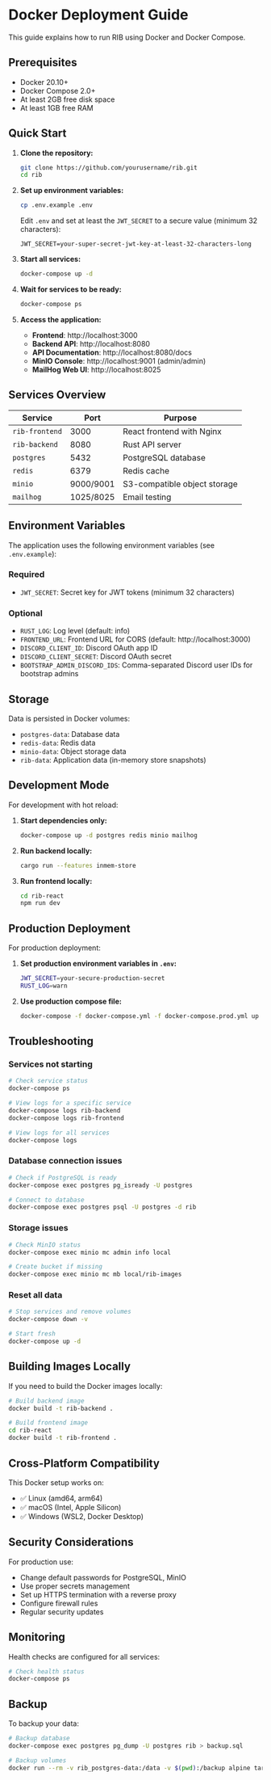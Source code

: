 # Docker Deployment Guide

This guide explains how to run RIB using Docker and Docker Compose.

## Prerequisites

- Docker 20.10+
- Docker Compose 2.0+
- At least 2GB free disk space
- At least 1GB free RAM

## Quick Start

1. **Clone the repository:**
   ```bash
   git clone https://github.com/yourusername/rib.git
   cd rib
   ```

2. **Set up environment variables:**
   ```bash
   cp .env.example .env
   ```
   
   Edit `.env` and set at least the `JWT_SECRET` to a secure value (minimum 32 characters):
   ```
   JWT_SECRET=your-super-secret-jwt-key-at-least-32-characters-long
   ```

3. **Start all services:**
   ```bash
   docker-compose up -d
   ```

4. **Wait for services to be ready:**
   ```bash
   docker-compose ps
   ```

5. **Access the application:**
   - **Frontend**: http://localhost:3000
   - **Backend API**: http://localhost:8080
   - **API Documentation**: http://localhost:8080/docs
   - **MinIO Console**: http://localhost:9001 (admin/admin)
   - **MailHog Web UI**: http://localhost:8025

## Services Overview

| Service | Port | Purpose |
|---------|------|---------|
| `rib-frontend` | 3000 | React frontend with Nginx |
| `rib-backend` | 8080 | Rust API server |
| `postgres` | 5432 | PostgreSQL database |
| `redis` | 6379 | Redis cache |
| `minio` | 9000/9001 | S3-compatible object storage |
| `mailhog` | 1025/8025 | Email testing |

## Environment Variables

The application uses the following environment variables (see `.env.example`):

### Required
- `JWT_SECRET`: Secret key for JWT tokens (minimum 32 characters)

### Optional
- `RUST_LOG`: Log level (default: info)
- `FRONTEND_URL`: Frontend URL for CORS (default: http://localhost:3000)
- `DISCORD_CLIENT_ID`: Discord OAuth app ID
- `DISCORD_CLIENT_SECRET`: Discord OAuth secret
- `BOOTSTRAP_ADMIN_DISCORD_IDS`: Comma-separated Discord user IDs for bootstrap admins

## Storage

Data is persisted in Docker volumes:
- `postgres-data`: Database data
- `redis-data`: Redis data
- `minio-data`: Object storage data
- `rib-data`: Application data (in-memory store snapshots)

## Development Mode

For development with hot reload:

1. **Start dependencies only:**
   ```bash
   docker-compose up -d postgres redis minio mailhog
   ```

2. **Run backend locally:**
   ```bash
   cargo run --features inmem-store
   ```

3. **Run frontend locally:**
   ```bash
   cd rib-react
   npm run dev
   ```

## Production Deployment

For production deployment:

1. **Set production environment variables in `.env`:**
   ```bash
   JWT_SECRET=your-secure-production-secret
   RUST_LOG=warn
   ```

2. **Use production compose file:**
   ```bash
   docker-compose -f docker-compose.yml -f docker-compose.prod.yml up -d
   ```

## Troubleshooting

### Services not starting
```bash
# Check service status
docker-compose ps

# View logs for a specific service
docker-compose logs rib-backend
docker-compose logs rib-frontend

# View logs for all services
docker-compose logs
```

### Database connection issues
```bash
# Check if PostgreSQL is ready
docker-compose exec postgres pg_isready -U postgres

# Connect to database
docker-compose exec postgres psql -U postgres -d rib
```

### Storage issues
```bash
# Check MinIO status
docker-compose exec minio mc admin info local

# Create bucket if missing
docker-compose exec minio mc mb local/rib-images
```

### Reset all data
```bash
# Stop services and remove volumes
docker-compose down -v

# Start fresh
docker-compose up -d
```

## Building Images Locally

If you need to build the Docker images locally:

```bash
# Build backend image
docker build -t rib-backend .

# Build frontend image
cd rib-react
docker build -t rib-frontend .
```

## Cross-Platform Compatibility

This Docker setup works on:
- ✅ Linux (amd64, arm64)
- ✅ macOS (Intel, Apple Silicon)
- ✅ Windows (WSL2, Docker Desktop)

## Security Considerations

For production use:
- Change default passwords for PostgreSQL, MinIO
- Use proper secrets management
- Set up HTTPS termination with a reverse proxy
- Configure firewall rules
- Regular security updates

## Monitoring

Health checks are configured for all services:
```bash
# Check health status
docker-compose ps
```

## Backup

To backup your data:
```bash
# Backup database
docker-compose exec postgres pg_dump -U postgres rib > backup.sql

# Backup volumes
docker run --rm -v rib_postgres-data:/data -v $(pwd):/backup alpine tar czf /backup/postgres-backup.tar.gz -C /data .
```